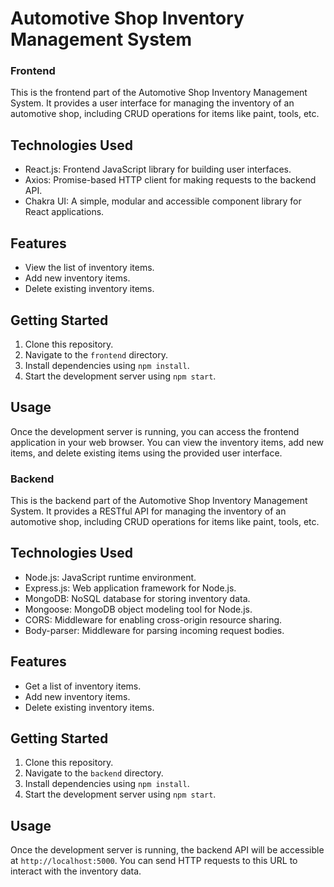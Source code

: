 # Automotive Shop Inventory Management System


### Frontend 


This is the frontend part of the Automotive Shop Inventory Management System. It provides a user interface for managing the inventory of an automotive shop, including CRUD operations for items like paint, tools, etc.

## Technologies Used

- React.js: Frontend JavaScript library for building user interfaces.
- Axios: Promise-based HTTP client for making requests to the backend API.
- Chakra UI: A simple, modular and accessible component library for React applications.

## Features

- View the list of inventory items.
- Add new inventory items.
- Delete existing inventory items.

## Getting Started

1. Clone this repository.
2. Navigate to the `frontend` directory.
3. Install dependencies using `npm install`.
4. Start the development server using `npm start`.

## Usage

Once the development server is running, you can access the frontend application in your web browser. You can view the inventory items, add new items, and delete existing items using the provided user interface.



### Backend 


This is the backend part of the Automotive Shop Inventory Management System. It provides a RESTful API for managing the inventory of an automotive shop, including CRUD operations for items like paint, tools, etc.

## Technologies Used

- Node.js: JavaScript runtime environment.
- Express.js: Web application framework for Node.js.
- MongoDB: NoSQL database for storing inventory data.
- Mongoose: MongoDB object modeling tool for Node.js.
- CORS: Middleware for enabling cross-origin resource sharing.
- Body-parser: Middleware for parsing incoming request bodies.

## Features

- Get a list of inventory items.
- Add new inventory items.
- Delete existing inventory items.

## Getting Started

1. Clone this repository.
2. Navigate to the `backend` directory.
3. Install dependencies using `npm install`.
4. Start the development server using `npm start`.


## Usage

Once the development server is running, the backend API will be accessible at `http://localhost:5000`. You can send HTTP requests to this URL to interact with the inventory data.

